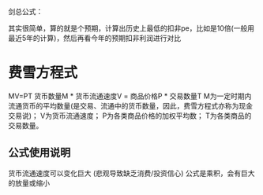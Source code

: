 
剑总公式：

其实很简单，算的就是个预期，计算出历史上最低的扣非pe，比如是10倍(一般用最近5年的计算)，然后再看今年的预期扣非利润进行对比

# 费雪方程式
MV=PT
货币数量M * 货币流通速度V = 商品价格P * 交易数量T
M为一定时期内流通货币的平均数量(是交易、流通中的货币数量，因此，费雪方程式亦称为现金交易说)；
V为货币流通速度；
P为各类商品价格的加权平均数；
T为各类商品的交易数量。

## 公式使用说明
货币流通速度可以变化巨大 (悲观导致缺乏消费/投资信心)
公式是乘积，会有巨大的放量或缩小

